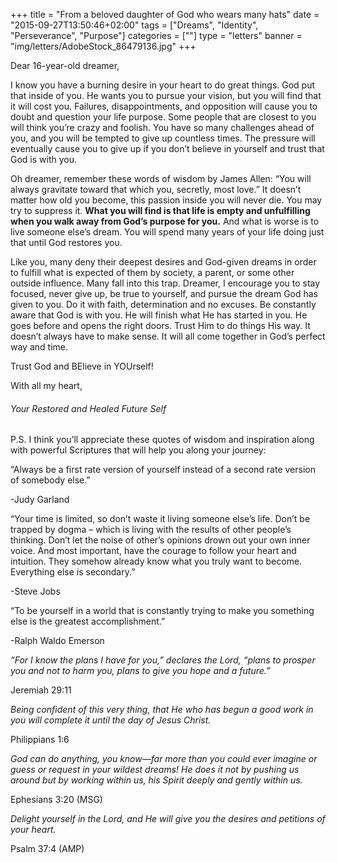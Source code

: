 +++
title = "From a beloved daughter of God who wears many hats"
date = "2015-09-27T13:50:46+02:00"
tags = ["Dreams", "Identity", "Perseverance", "Purpose"]
categories = [""]
type = "letters"
banner = "img/letters/AdobeStock_86479136.jpg"
+++

<div id="yui_3_16_0_1_1443206123771_31512" dir="LTR" align="LEFT">
<p>Dear 16-year-old dreamer,</p>
<p>I know you have a burning desire in your heart to do great things. God put that inside of you. He wants you to pursue your vision, but you will find that it will cost you.&nbsp;<span id="more-109"></span>Failures, disappointments, and opposition will cause you to doubt and question your life purpose. Some people that are closest to you will think you’re crazy and foolish. You have so many challenges ahead of you, and you will be tempted to give up countless times. The pressure will eventually cause you to give up if you don’t believe in yourself and trust that God is with you.</p>
<p>Oh dreamer, remember these words of wisdom by James Allen: “You will always gravitate toward that which you, secretly, most love.” It doesn’t matter how old you become, this passion inside you will never die. You may try to suppress it. <strong>What you will find is that life is empty and unfulfilling when you walk away from God’s purpose for you.</strong> And what is worse is to live someone else’s dream. You will spend many years of your life doing just that until God restores you.</p>
<p>Like you, many deny their deepest desires and God-given dreams in order to fulfill what is expected of them by society, a parent, or some other outside influence. Many fall into this trap. Dreamer, I encourage you to stay focused, never give up, be true to yourself, and pursue the dream God has given to you. Do it with faith, determination and no excuses. Be constantly aware that God is with you. He will finish what He has started in you. He goes before and opens the right doors. Trust Him to do things His way. It doesn’t always have to make sense. It will all come together in God’s perfect way and time.</p>
<p>Trust God and BElieve in YOUrself!</p>
<p>With all my heart,</p>
<h6 class="signature">Your Restored and Healed Future Self</h6>
<p>P.S. I think you’ll appreciate these quotes of wisdom and inspiration along with powerful Scriptures that will help you along your journey:</p>
<p>“Always be a first rate version of yourself instead of a second rate version of somebody else.”</p>
<p>-Judy Garland</p>
<p>“Your time is limited, so don’t waste it living someone else’s life. Don’t be trapped by dogma – which is living with the results of other people’s thinking. Don’t let the noise of other’s opinions drown out your own inner voice. And most important, have the courage to follow your heart and intuition. They somehow already know what you truly want to become. Everything else is secondary.”</p>
<p>-Steve Jobs</p>
<p>“To be yourself in a world that is constantly trying to make you something else is the greatest accomplishment.”</p>
<p>-Ralph Waldo Emerson</p>
<p><em>“For I know the plans I have for you,” declares the Lord, “plans to prosper you and not to harm you, plans to give you hope and a future.”</em></p>
<p>Jeremiah 29:11</p>
<p><em>Being confident of this very thing, that He who has begun a good work in you will complete it until the day of Jesus Christ.</em></p>
<p>Philippians 1:6</p>
<p><em>God can do anything, you know—far more than you could ever imagine or guess or request in your wildest dreams! He does it not by pushing us around but by working within us, his Spirit deeply and gently within us.</em></p>
<p>Ephesians 3:20 (MSG)</p>
<p><em>Delight yourself in the Lord, and He will give you the desires&nbsp;and&nbsp;petitions of your heart.</em></p>
<p>Psalm 37:4 (AMP)</p>
</div>